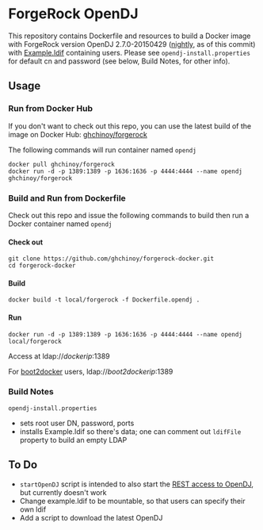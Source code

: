 # ForgeRock OpenDJ

This repository contains Dockerfile and resources to build a Docker image with ForgeRock version OpenDJ 2.7.0-20150429 ([nightly](https://forgerock.org/downloads/opendj-builds/), as of this commit) with [Example.ldif](opendj.forgerock.org/Example.ldif) containing users.
Please see `opendj-install.properties` for default cn and password (see below, Build Notes, for other info).

## Usage

### Run from Docker Hub

If you don't want to check out this repo, you can use the latest build of the image on Docker Hub: [ghchinoy/forgerock](https://registry.hub.docker.com/u/ghchinoy/forgerock/)

The following commands will run container named `opendj`

    docker pull ghchinoy/forgerock
    docker run -d -p 1389:1389 -p 1636:1636 -p 4444:4444 --name opendj ghchinoy/forgerock


### Build and Run from Dockerfile

Check out this repo and issue the following commands to build then run a Docker container named `opendj`

#### Check out

    git clone https://github.com/ghchinoy/forgerock-docker.git
    cd forgerock-docker

#### Build

	docker build -t local/forgerock -f Dockerfile.opendj .

#### Run

	docker run -d -p 1389:1389 -p 1636:1636 -p 4444:4444 --name opendj local/forgerock

Access at ldap://_dockerip_:1389

For [boot2docker](https://docs.docker.com/installation/mac/) users, ldap://_boot2dockerip_:1389


### Build Notes

 `opendj-install.properties`
* sets root user DN, password, ports
* installs Example.ldif so there's data; one can comment out `ldifFile` property to build an empty LDAP



## To Do

* `startOpenDJ` script is intended to also start the [REST access to OpenDJ](http://docs.forgerock.org/en/opendj/2.6.0/admin-guide/index.html#setup-rest2ldap-connection-handler), but currently doesn't work
* Change example.ldif to be mountable, so that users can specify their own ldif
* Add a script to download the latest OpenDJ
